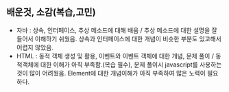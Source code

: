 ## 배운것, 소감(복습,고민)
- 자바 : 상속, 인터페이스, 추상 메소드에 대해 배움 / 추상 메소드에 대한 설명을 잘 들어서 이해하기 쉬웠음. 상속과 인터페이스에 대한 개념이 비슷한 부분도 있고해서 어렵지 않았음.
- HTML : 동적 객체 생성 및 활용, 이벤트와 이벤트 객체에 대한 개념, 문제 풀이 / 동적객체에 대한 이해가 아직 부족함.(복습 필수), 문제 풀이시 javascript를 사용하는것이 많이 어려웠음.
                                                                          Element에 대한 개념이해가 아직 부족하여 많은 노력이 필요하다.
